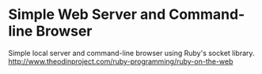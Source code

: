 # Simple Web Server and Command-line Browser
Simple local server and command-line browser using Ruby's socket library.  
http://www.theodinproject.com/ruby-programming/ruby-on-the-web
